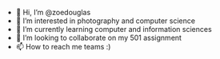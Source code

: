 - 👋 Hi, I’m @zoedouglas
- 👀 I’m interested in photography and computer science
- 🌱 I’m currently learning computer and information sciences
- 💞️ I’m looking to collaborate on my 501 assignment
- 📫 How to reach me teams :)

<!---
zoedouglas/zoedouglas is a ✨ special ✨ repository because its `README.md` (this file) appears on your GitHub profile.
You can click the Preview link to take a look at your changes.
--->
